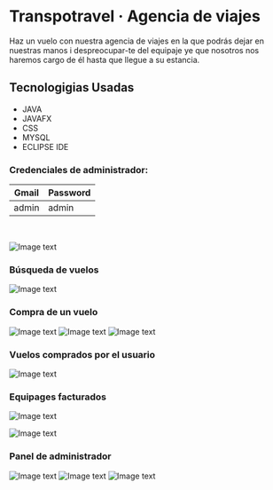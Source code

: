 # Transpotravel · Agencia de viajes

Haz un vuelo con nuestra agencia de viajes en la que podrás dejar en nuestras manos
i despreocupar-te del equipaje ye que nosotros nos haremos cargo de él hasta que llegue a su estancia.

## Tecnologigias Usadas
  - JAVA
  - JAVAFX
  - CSS
  - MYSQL
  - ECLIPSE IDE  
  
### Credenciales de administrador:
| Gmail| Password|
| ----- | ---- |
|  admin | admin |

<br />

![Image text](https://github.com/IGprojects/Agencia_de_Viajes-Transpotravel/blob/main/assets/Captura1.png)
### Búsqueda de vuelos
![Image text](https://github.com/IGprojects/Agencia_de_Viajes-Transpotravel/blob/main/assets/Captura2.png)
### Compra de un vuelo
![Image text](https://github.com/IGprojects/Agencia_de_Viajes-Transpotravel/blob/main/assets/Captura3.png)
![Image text](https://github.com/IGprojects/Agencia_de_Viajes-Transpotravel/blob/main/assets/Captura4.png)
![Image text](https://github.com/IGprojects/Agencia_de_Viajes-Transpotravel/blob/main/assets/Captura5.png)
### Vuelos comprados por el usuario
![Image text](https://github.com/IGprojects/Agencia_de_Viajes-Transpotravel/blob/main/assets/Captura6.png)
### Equipages facturados
![Image text](https://github.com/IGprojects/Agencia_de_Viajes-Transpotravel/blob/main/assets/Captura7.png)

![Image text](https://github.com/IGprojects/Agencia_de_Viajes-Transpotravel/blob/main/assets/Captura8.png)
### Panel de administrador
![Image text](https://github.com/IGprojects/Agencia_de_Viajes-Transpotravel/blob/main/assets/Captura9.png)
![Image text](https://github.com/IGprojects/Agencia_de_Viajes-Transpotravel/blob/main/assets/Captura10.png)
![Image text](https://github.com/IGprojects/Agencia_de_Viajes-Transpotravel/blob/main/assets/Captura11.png)
